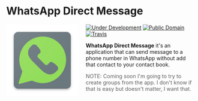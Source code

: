 # WhatsApp Direct Message

<img src="src/WhatsappDM/WhatsappDM.Android/Resources/drawable/icon.png" align="left" width="192px" height="192px"/>
<img align="left" width="0" height="192px" hspace="10"/>

[![Under Development](https://img.shields.io/badge/under-development-orange.svg)](https://github.com/cvivieca/WhatsappDirectMessage) [![Public Domain](https://img.shields.io/badge/public-domain-lightgrey.svg)](https://creativecommons.org/publicdomain/zero/1.0/) [![Travis](https://img.shields.io/travis/cezaraugusto/github-template-guidelines.svg)](https://github.com/cvivieca/WhatsappDirectMessage)

<b>WhatsApp Direct Message</b> it's an application that can send message to a phone number in WhatsApp without add that contact to your contact book. 

> NOTE: Coming soon I'm going to try to create groups from the app. I don't know if that is easy but doesn't matter, I want that.
